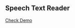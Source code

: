 ## Speech Text Reader

[Check Demo](https://wwdbsh.github.io/vanilla-js-projects/speech-text-reader/)